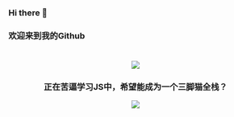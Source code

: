### Hi there 👋

### 欢迎来到我的Github


<h1 align="center"> <img src="https://readme-typing-svg.herokuapp.com/?lines=无论过去，不问将来&center=true&size=27"> </h1>

<h3 align="center"> 正在苦逼学习JS中，希望能成为一个三脚猫全栈？</h3>

<div align="center">
  <img src="https://cdn.jsdelivr.net/gh/sun0225SUN/sun0225SUN/assets/images/coding.gif" /><br>
</div>




<!--
**Guan612/Guan612** is a ✨ _special_ ✨ repository because its `README.md` (this file) appears on your GitHub profile.

Here are some ideas to get you started:

- 🔭 I’m currently working on ...
- 🌱 I’m currently learning ...
- 👯 I’m looking to collaborate on ...
- 🤔 I’m looking for help with ...
- 💬 Ask me about ...
- 📫 How to reach me: ...
- 😄 Pronouns: ...
- ⚡ Fun fact: ...
-->
